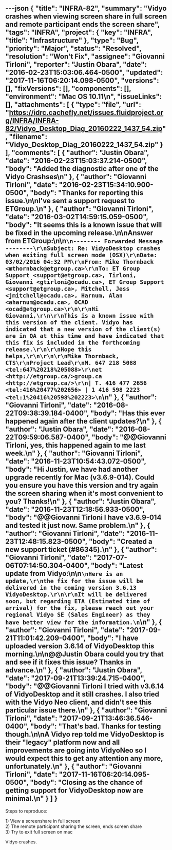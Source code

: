 ---json
{
  "title": "INFRA-82",
  "summary": "Vidyo crashes when viewing screen share in full screen and remote participant ends the screen share",
  "tags": "INFRA",
  "project": {
    "key": "INFRA",
    "title": "Infrastructure"
  },
  "type": "Bug",
  "priority": "Major",
  "status": "Resolved",
  "resolution": "Won't Fix",
  "assignee": "Giovanni Tirloni",
  "reporter": "Justin Obara",
  "date": "2016-02-23T15:03:06.464-0500",
  "updated": "2017-11-16T06:20:14.098-0500",
  "versions": [],
  "fixVersions": [],
  "components": [],
  "environment": "Mac OS 10.11\n",
  "issueLinks": [],
  "attachments": [
    {
      "type": "file",
      "url": "https://idrc.cachefly.net/issues.fluidproject.org/INFRA/INFRA-82/Vidyo_Desktop_Diag_20160222_1437_54.zip",
      "filename": "Vidyo_Desktop_Diag_20160222_1437_54.zip"
    }
  ],
  "comments": [
    {
      "author": "Justin Obara",
      "date": "2016-02-23T15:03:37.214-0500",
      "body": "Added the diagnostic after one of the Vidyo Crashses\n"
    },
    {
      "author": "Giovanni Tirloni",
      "date": "2016-02-23T15:34:10.900-0500",
      "body": "Thanks for reporting this issue.\n\nI've sent a support request to ETGroup.\n"
    },
    {
      "author": "Giovanni Tirloni",
      "date": "2016-03-02T14:59:15.059-0500",
      "body": "It seems this is a known issue that will be fixed in the upcoming release.\n\nAnswer from ETGroup:\n\n```\n-------- Forwarded Message --------\r\nSubject: Re: VidyoDesktop crashes when exiting full screen mode (OSX)\r\nDate: 03/02/2016 04:32 PM\r\nFrom: Mike Thornback <mthornback@etgroup.ca>\r\nTo: ET Group Support <support@etgroup.ca>, Tirloni, Giovanni <gtirloni@ocadu.ca>, ET Group Support <support@etgroup.ca>, Mitchell, Jess <jmitchell@ocadu.ca>, Harnum, Alan <aharnum@ocadu.ca>, OCAD <ocad@etgroup.ca>\r\n\r\nHi Giovanni,\r\n\r\nThis is a known issue with this version of the client. Vidyo has indicated that a new version of the client(s) are in QA at this time and have indicated that this fix is included in the forthcoming release.\r\n\r\nHope this helps,\r\n\r\n\r\nMike Thornback, CTS\r\nProject Lead\r\nM. 647 218 5088 <tel:647%20218%205088>\r\net <http://etgroup.ca/>group.ca <http://etgroup.ca/>\r\n| T. 416 477 2656 <tel:416%20477%202656> | 1 416 598 2223 <tel:1%20416%20598%202223>\n```\n"
    },
    {
      "author": "Giovanni Tirloni",
      "date": "2016-08-22T09:38:39.184-0400",
      "body": "Has this ever happened again after the client updates?\n"
    },
    {
      "author": "Justin Obara",
      "date": "2016-08-22T09:59:06.587-0400",
      "body": "@@Giovanni Tirloni, yes, this happened again to me last week.\n"
    },
    {
      "author": "Giovanni Tirloni",
      "date": "2016-11-23T10:54:43.072-0500",
      "body": "Hi Justin, we have had another upgrade recently for Mac (v3.6.9-014). Could you ensure you have this version and try again the screen sharing when it's most convenient to you? Thanks!\n"
    },
    {
      "author": "Justin Obara",
      "date": "2016-11-23T12:18:56.933-0500",
      "body": "@@Giovanni Tirloni I have v3.6.9-014 and tested it just now. Same problem.\n"
    },
    {
      "author": "Giovanni Tirloni",
      "date": "2016-11-23T12:48:15.823-0500",
      "body": "Created a new support ticket (#86345).\n"
    },
    {
      "author": "Giovanni Tirloni",
      "date": "2017-07-06T07:14:50.304-0400",
      "body": "Latest update from Vidyo:\n\n```\nHere is an update,\r\nthe fix for the issue will be delivered in the coming version 3.6.13 VidyoDesktop.\r\n\r\nIt will be delivered soon, but regarding ETA (Estimated time of arrival) for the fix, please reach out your regional Vidyo SE (Sales Engineer) as they have better view for the information.\n```\n"
    },
    {
      "author": "Giovanni Tirloni",
      "date": "2017-09-21T11:01:42.209-0400",
      "body": "I have uploaded version 3.6.14 of VidyoDesktop this morning.\n\n@@Justin Obara could you try that and see if it fixes this issue? Thanks in advance.\n"
    },
    {
      "author": "Justin Obara",
      "date": "2017-09-21T13:39:24.715-0400",
      "body": "@@Giovanni Tirloni I tried with v3.6.14 of VidyoDesktop and it still crashes. I also tried with the Vidyo Neo client, and didn't see this particular issue there.\n"
    },
    {
      "author": "Giovanni Tirloni",
      "date": "2017-09-21T13:46:36.546-0400",
      "body": "That's bad. Thanks for testing though.\n\nA Vidyo rep told me VidyoDesktop is their \"legacy\" platform now and all improvements are going into VidyoNeo so I would expect this to get any attention any more, unfortunately.\n"
    },
    {
      "author": "Giovanni Tirloni",
      "date": "2017-11-16T06:20:14.095-0500",
      "body": "Closing as the chance of getting support for VidyoDesktop now are minimal.\n"
    }
  ]
}
---
Steps to reproduce:

1\) View a screenshare in full screen\
2\) The remote participant sharing the screen, ends screen share\
3\) Try to exit full screen on mac

Vidyo crashes.

        